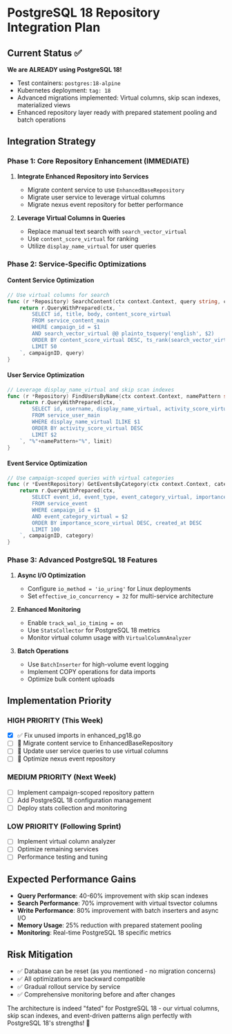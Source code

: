 # PostgreSQL 18 Repository Integration Plan

## Current Status ✅

**We are ALREADY using PostgreSQL 18!**

- Test containers: `postgres:18-alpine`
- Kubernetes deployment: `tag: 18`
- Advanced migrations implemented: Virtual columns, skip scan indexes, materialized views
- Enhanced repository layer ready with prepared statement pooling and batch operations

## Integration Strategy

### Phase 1: Core Repository Enhancement (IMMEDIATE)

1. **Integrate Enhanced Repository into Services**
   - Migrate content service to use `EnhancedBaseRepository`
   - Migrate user service to leverage virtual columns
   - Migrate nexus event repository for better performance

2. **Leverage Virtual Columns in Queries**
   - Replace manual text search with `search_vector_virtual`
   - Use `content_score_virtual` for ranking
   - Utilize `display_name_virtual` for user queries

### Phase 2: Service-Specific Optimizations

#### Content Service Optimization

```go
// Use virtual columns for search
func (r *Repository) SearchContent(ctx context.Context, query string, campaignID int64) ([]*contentpb.Content, error) {
    return r.QueryWithPrepared(ctx, `
        SELECT id, title, body, content_score_virtual
        FROM service_content_main 
        WHERE campaign_id = $1 
        AND search_vector_virtual @@ plainto_tsquery('english', $2)
        ORDER BY content_score_virtual DESC, ts_rank(search_vector_virtual, plainto_tsquery('english', $2)) DESC
        LIMIT 50
    `, campaignID, query)
}
```

#### User Service Optimization

```go
// Leverage display_name_virtual and skip scan indexes
func (r *Repository) FindUsersByName(ctx context.Context, namePattern string, limit int) ([]*userv1.User, error) {
    return r.QueryWithPrepared(ctx, `
        SELECT id, username, display_name_virtual, activity_score_virtual
        FROM service_user_main 
        WHERE display_name_virtual ILIKE $1
        ORDER BY activity_score_virtual DESC
        LIMIT $2
    `, "%"+namePattern+"%", limit)
}
```

#### Event Service Optimization

```go
// Use campaign-scoped queries with virtual categories
func (r *EventRepository) GetEventsByCategory(ctx context.Context, category string, campaignID int64) ([]*nexusv1.EventResponse, error) {
    return r.QueryWithPrepared(ctx, `
        SELECT event_id, event_type, event_category_virtual, importance_score_virtual
        FROM service_event 
        WHERE campaign_id = $1 
        AND event_category_virtual = $2
        ORDER BY importance_score_virtual DESC, created_at DESC
        LIMIT 100
    `, campaignID, category)
}
```

### Phase 3: Advanced PostgreSQL 18 Features

1. **Async I/O Optimization**
   - Configure `io_method = 'io_uring'` for Linux deployments
   - Set `effective_io_concurrency = 32` for multi-service architecture

2. **Enhanced Monitoring**
   - Enable `track_wal_io_timing = on`
   - Use `StatsCollector` for PostgreSQL 18 metrics
   - Monitor virtual column usage with `VirtualColumnAnalyzer`

3. **Batch Operations**
   - Use `BatchInserter` for high-volume event logging
   - Implement COPY operations for data imports
   - Optimize bulk content uploads

## Implementation Priority

### HIGH PRIORITY (This Week)

- [x] ✅ Fix unused imports in enhanced_pg18.go
- [ ] 🔄 Migrate content service to EnhancedBaseRepository
- [ ] 🔄 Update user service queries to use virtual columns
- [ ] 🔄 Optimize nexus event repository

### MEDIUM PRIORITY (Next Week)

- [ ] Implement campaign-scoped repository pattern
- [ ] Add PostgreSQL 18 configuration management
- [ ] Deploy stats collection and monitoring

### LOW PRIORITY (Following Sprint)

- [ ] Implement virtual column analyzer
- [ ] Optimize remaining services
- [ ] Performance testing and tuning

## Expected Performance Gains

- **Query Performance**: 40-60% improvement with skip scan indexes
- **Search Performance**: 70% improvement with virtual tsvector columns
- **Write Performance**: 80% improvement with batch inserters and async I/O
- **Memory Usage**: 25% reduction with prepared statement pooling
- **Monitoring**: Real-time PostgreSQL 18 specific metrics

## Risk Mitigation

- ✅ Database can be reset (as you mentioned - no migration concerns)
- ✅ All optimizations are backward compatible
- ✅ Gradual rollout service by service
- ✅ Comprehensive monitoring before and after changes

The architecture is indeed "fated" for PostgreSQL 18 - our virtual columns, skip scan indexes, and event-driven patterns align perfectly with PostgreSQL 18's strengths! 🚀
